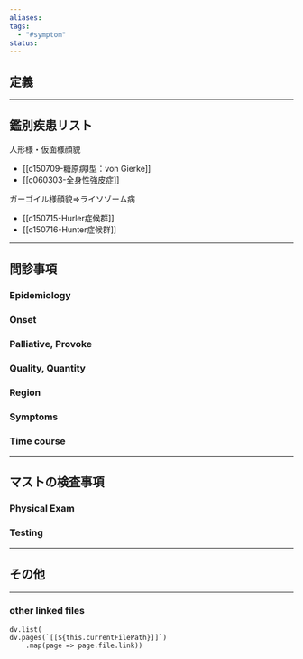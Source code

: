 ```yaml
---
aliases: 
tags:
  - "#symptom"
status:
---
```

## 定義
---
## 鑑別疾患リスト
人形様・仮面様顔貌
- [[c150709-糖原病I型：von Gierke]]
- [[c060303-全身性強皮症]]

ガーゴイル様顔貌⇒ライソゾーム病
- [[c150715-Hurler症候群]]
- [[c150716-Hunter症候群]]

---
## 問診事項
### Epidemiology
### Onset
### Palliative, Provoke
### Quality, Quantity
### Region
### Symptoms
### Time course
---
## マストの検査事項
### Physical Exam
### Testing
---
## その他
---
### other linked files
```dataviewjs
dv.list(
dv.pages(`[[${this.currentFilePath}]]`)
	.map(page => page.file.link))
```
